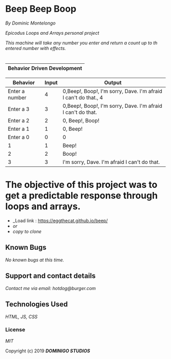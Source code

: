 # Beep Beep Boop
_By Dominic Montelongo_

_Epicodus Loops and Arrays personal project_

_This machine will take any number you enter and return a count up to th entered number with effects._
#

| Behavior Driven Development |
|-----------------------------|

| Behavior | Input | Output|
|----------|-------|-------|
|Enter a number| 4| 0,Beep!, Boop!, I'm sorry, Dave. I'm afraid I can't do that., 4|
|Enter a 3 | 3 | 0,Beep!, Boop!, I'm sorry, Dave. I'm afraid I can't do that. |
|Enter a 2 | 2 | 0, Beep!, Boop! |
|Enter a 1| 1| 0, Beep!|
|Enter a 0| 0 | 0|
|1	| 1| Beep!|
|2|2|Boop!|
|3|3|I'm sorry, Dave. I'm afraid I can't do that. |

# The objective of this project was to get a predictable response through loops and arrays.  

* _Load link :  https://eggthecat.github.io/beep/
* _or_
* _copy to clone_

## Known Bugs

_No known bugs at this time._

## Support and contact details

_Contact me via email: hotdog@burger.com_

## Technologies Used

_HTML, JS, CSS_

### License

*MIT*

Copyright (c) 2019 **_DOMINIGO STUDIOS_**
